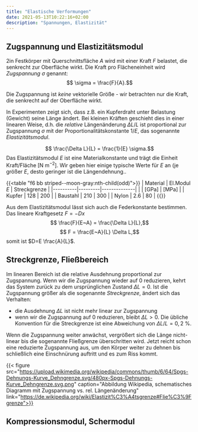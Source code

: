 ```yaml
---
title: "Elastische Verformungen"
date: 2021-05-13T10:22:16+02:00
description: "Spannungen, Elastizität"
---
```

## Zugspannung und Elastizitätsmodul
2in Festkörper mit Querschnittsfläche $A$ wird mit einer Kraft
$F$ belastet, die senkrecht zur Oberfläche wirkt. Die Kraft pro 
Flächeneinheit wird *Zugspannung* $\sigma$ genannt:
$$ \sigma = \frac{F}{A}.$$

Die Zugspannung ist _keine_ vektorielle Größe - wir betrachten nur
die Kraft, die senkrecht auf der Oberfläche wirkt. 

In Experimenten zeigt sich, dass z.B. ein Kupferdraht unter Belastung
(Gewicht) seine Länge ändert. Bei kleinen Kräften geschieht dies in einer linearen
Weise, d.h. die _relative_ Längenänderung $\Delta L/L$ ist proportional zur
Zugspannung $\sigma$ mit der Proportionalitätskonstante $1/E$, das sogenannte
*Elastizitätsmodul*. 

$$ \frac{\Delta L}{L} = \frac{1}{E} \sigma.$$
Das Elastizitätsmodul $E$ ist eine Materialkonstante und
trägt die Einheit Kraft/Fläche $[\mathrm{N}~\mathrm{m}^{-2}$]. Wir geben hier einige
typische Werte für $E$ an (je größer $E$, desto geringer ist die Längendehnung..

{{<table "f6 bb striped--moon-gray:nth-child(odd)">}}
| Material | El.Modul $E$  | Streckgrenze |
|----------|---------|--------------|
|          | [GPa]   |  [MPa]       |
| Kupfer   | 128     | 200          |
| Baustahl | 210     | 300          |
| Nylon    | 2.6     | 80           |
{{</table>}}

Aus dem Elastizitätsmodul lässt sich auch die Federkonstante bestimmen. 
Das lineare Kraftgesetz $F = -Dx$ 
$$ \frac{F}{E~A} = \frac{\Delta L}{L},$$
$$ F = \frac{E~A}{L} \Delta L,$$
somit ist $D=E \frac{A}{L}$. 

## Streckgrenze, Fließbereich
Im linearen Bereich ist die relative Ausdehnung proportional zur Zugspannung. 
Wenn wir die Zugspannung wieder auf 0 reduzieren, kehrt das System zurück zu dem 
ursprünglichen Zustand $\Delta L=0$. Ist die Zugspannung größer als die
sogenannte _Streckgrenze_, ändert sich das Verhalten:
  *  die Ausdehnung $\Delta L$ ist nicht mehr linear  zur Zugspannung
  *  wenn wir die Zugspannung auf 0 reduzieren, bleibt $\Delta L>0$.
Die übliche Konvention für die Streckgrenze ist eine Abweichung von 
$\Delta L/L = 0,2~\%$. 

Wenn die Zugspannung weiter anwächst, vergrößert sich die Länge nicht-linear bis
die sogenannte Fließgrenze überschritten wird. Jetzt reicht schon eine reduzierte
Zugspannung aus, um den Körper weiter zu dehnen bis schließlich eine Einschnürung
auftritt und es zum Riss kommt.

{{< figure src="https://upload.wikimedia.org/wikipedia/commons/thumb/6/64/Spgs-Dehnungs-Kurve_Dehngrenze.svg/480px-Spgs-Dehnungs-Kurve_Dehngrenze.svg.png" caption="Abbildung Wikipedia, schematisches Diagramm mit Zugspannung vs. rel. Längenänderung" link="https://de.wikipedia.org/wiki/Elastizit%C3%A4tsgrenze#Flie%C3%9Fgrenze">}}




## Kompressionsmodul, Schermodul
